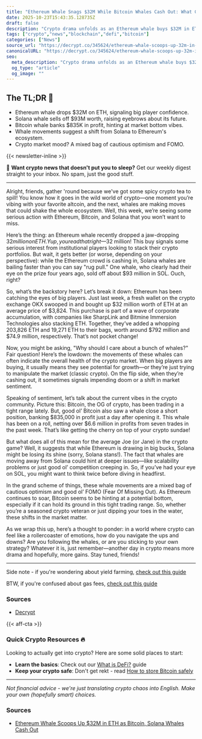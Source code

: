 ```yaml
---
title: "Ethereum Whale Snags $32M While Bitcoin Whales Cash Out: What Gives?"
date: 2025-10-23T15:43:35.128735Z
draft: false
description: "Crypto drama unfolds as an Ethereum whale buys $32M in ETH while Bitcoin and Solana whales take profits. What's the takeaway for you?"
tags: ["crypto","news","blockchain","defi","bitcoin"]
categories: ["News"]
source_url: "https://decrypt.co/345624/ethereum-whale-scoops-up-32m-in-eth-as-bitcoin-solana-whales-cash-out"
canonicalURL: "https://decrypt.co/345624/ethereum-whale-scoops-up-32m-in-eth-as-bitcoin-solana-whales-cash-out"
seo:
  meta_description: "Crypto drama unfolds as an Ethereum whale buys $32M in ETH while Bitcoin and Solana whales take profits. What's the takeaway for you?"
  og_type: "article"
  og_image: ""
---
```


## The TL;DR 📝

- Ethereum whale drops $32M on ETH, signaling big player confidence.
- Solana whale sells off $93M worth, raising eyebrows about its future.
- Bitcoin whale banks $835K in profit, hinting at market bottom vibes.
- Whale movements suggest a shift from Solana to Ethereum's ecosystem.
- Crypto market mood? A mixed bag of cautious optimism and FOMO.

{{< newsletter-inline >}}

📧 **Want crypto news that doesn't put you to sleep?** Get our weekly digest straight to your inbox. No spam, just the good stuff.

---

Alright, friends, gather 'round because we've got some spicy crypto tea to spill! You know how it goes in the wild world of crypto—one moment you’re vibing with your favorite altcoin, and the next, whales are making moves that could shake the whole ecosystem. Well, this week, we’re seeing some serious action with Ethereum, Bitcoin, and Solana that you won’t want to miss.

Here’s the thing: an Ethereum whale recently dropped a jaw-dropping $32 million on ETH. Yup, you read that right—$32 million! This buy signals some serious interest from institutional players looking to stack their crypto portfolios. But wait, it gets better (or worse, depending on your perspective): while the Ethereum crowd is cashing in, Solana whales are bailing faster than you can say "rug pull." One whale, who clearly had their eye on the prize four years ago, sold off about $93 million in SOL. Ouch, right?

So, what’s the backstory here? Let’s break it down: Ethereum has been catching the eyes of big players. Just last week, a fresh wallet on the crypto exchange OKX swooped in and bought up $32 million worth of ETH at an average price of $3,824. This purchase is part of a wave of corporate accumulation, with companies like SharpLink and Bitmine Immersion Technologies also stacking ETH. Together, they’ve added a whopping 203,826 ETH and 19,271 ETH to their bags, worth around $792 million and $74.9 million, respectively. That’s not pocket change!

Now, you might be asking, "Why should I care about a bunch of whales?" Fair question! Here’s the lowdown: the movements of these whales can often indicate the overall health of the crypto market. When big players are buying, it usually means they see potential for growth—or they’re just trying to manipulate the market (classic crypto). On the flip side, when they’re cashing out, it sometimes signals impending doom or a shift in market sentiment. 

Speaking of sentiment, let’s talk about the current vibes in the crypto community. Picture this: Bitcoin, the OG of crypto, has been trading in a tight range lately. But, good ol’ Bitcoin also saw a whale close a short position, banking $835,000 in profit just a day after opening it. This whale has been on a roll, netting over $6.6 million in profits from seven trades in the past week. That’s like getting the cherry on top of your crypto sundae!

But what does all of this mean for the average Joe (or Jane) in the crypto game? Well, it suggests that while Ethereum is drawing in big bucks, Solana might be losing its shine (sorry, Solana stans!). The fact that whales are moving away from Solana could hint at deeper issues—like scalability problems or just good ol’ competition creeping in. So, if you’ve had your eye on SOL, you might want to think twice before diving in headfirst.

In the grand scheme of things, these whale movements are a mixed bag of cautious optimism and good ol’ FOMO (Fear Of Missing Out). As Ethereum continues to soar, Bitcoin seems to be hinting at a potential bottom, especially if it can hold its ground in this tight trading range. So, whether you’re a seasoned crypto veteran or just dipping your toes in the water, these shifts in the market matter.

As we wrap this up, here’s a thought to ponder: in a world where crypto can feel like a rollercoaster of emotions, how do you navigate the ups and downs? Are you following the whales, or are you sticking to your own strategy? Whatever it is, just remember—another day in crypto means more drama and hopefully, more gains. Stay tuned, friends!

---

Side note - if you're wondering about yield farming, [check out this guide](/pages/yield-farming-explained/)

BTW, if you're confused about gas fees, [check out this guide](/pages/ethereum-gas-fees-guide/)

### Sources
- [Decrypt](https://decrypt.co/345624/ethereum-whale-scoops-up-32m-in-eth-as-bitcoin-solana-whales-cash-out)

{{< aff-cta >}}

### Quick Crypto Resources 🔥

Looking to actually get into crypto? Here are some solid places to start:
- **Learn the basics**: Check out our [What is DeFi?](/pages/what-is-defi/) guide
- **Keep your crypto safe**: Don't get rekt - read [How to store Bitcoin safely](/pages/how-to-store-bitcoin-safely/)


---

_Not financial advice - we're just translating crypto chaos into English. Make your own (hopefully smart) choices._

### Sources
- [Ethereum Whale Scoops Up $32M in ETH as Bitcoin, Solana Whales Cash Out](https://decrypt.co/345624/ethereum-whale-scoops-up-32m-in-eth-as-bitcoin-solana-whales-cash-out)


